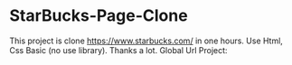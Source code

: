 # StarBucks-Page-Clone
This project is clone https://www.starbucks.com/ in one hours.
Use Html, Css Basic (no use library).
Thanks a lot.
Global Url Project: 
